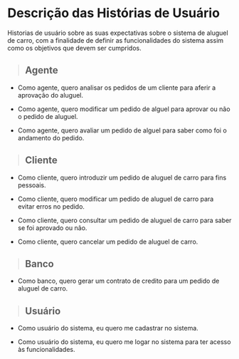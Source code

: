 
# Descrição das Histórias de Usuário
Historias de usuário sobre as suas expectativas sobre o sistema de aluguel de carro, com a finalidade de definir as funcionalidades do sistema assim como os objetivos que devem ser cumpridos.

>## Agente

- Como agente, quero analisar os pedidos de um cliente para aferir a aprovação do aluguel.

- Como agente, quero modificar um pedido de alguel para aprovar ou não o pedido de aluguel.

- Como agente, quero avaliar um pedido de alguel para saber como foi o andamento do pedido.

>## Cliente

- Como cliente, quero introduzir um pedido de aluguel de carro para fins pessoais.

- Como cliente, quero modificar um pedido de aluguel de carro para evitar erros no pedido.

- Como cliente, quero consultar um pedido de aluguel de carro para saber se foi aprovado ou não.

- Como cliente, quero cancelar um pedido de aluguel de carro.

>## Banco

- Como banco, quero gerar um contrato de credito para um pedido de aluguel de carro.

>## Usuário

- Como usuário do sistema, eu quero me cadastrar no sistema.

- Como usuário do sistema, eu quero me logar no sistema para ter acesso às funcionalidades.
